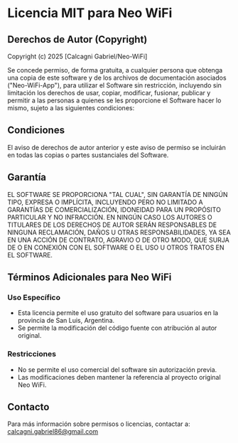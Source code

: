 # Licencia MIT para Neo WiFi

## Derechos de Autor (Copyright)

Copyright (c) 2025 [Calcagni Gabriel/Neo-WiFi]

Se concede permiso, de forma gratuita, a cualquier persona que obtenga una copia de este software y de los archivos de documentación asociados ("Neo-WiFi-App"), para utilizar el Software sin restricción, incluyendo sin limitación los derechos de usar, copiar, modificar, fusionar, publicar y permitir a las personas a quienes se les proporcione el Software hacer lo mismo, sujeto a las siguientes condiciones:

## Condiciones

El aviso de derechos de autor anterior y este aviso de permiso se incluirán en todas las copias o partes sustanciales del Software.

## Garantía

EL SOFTWARE SE PROPORCIONA "TAL CUAL", SIN GARANTÍA DE NINGÚN TIPO, EXPRESA O IMPLÍCITA, INCLUYENDO PERO NO LIMITADO A GARANTÍAS DE COMERCIALIZACIÓN, IDONEIDAD PARA UN PROPÓSITO PARTICULAR Y NO INFRACCIÓN. EN NINGÚN CASO LOS AUTORES O TITULARES DE LOS DERECHOS DE AUTOR SERÁN RESPONSABLES DE NINGUNA RECLAMACIÓN, DAÑOS U OTRAS RESPONSABILIDADES, YA SEA EN UNA ACCIÓN DE CONTRATO, AGRAVIO O DE OTRO MODO, QUE SURJA DE O EN CONEXIÓN CON EL SOFTWARE O EL USO U OTROS TRATOS EN EL SOFTWARE.

## Términos Adicionales para Neo WiFi

### Uso Específico

- Esta licencia permite el uso gratuito del software para usuarios en la provincia de San Luis, Argentina.
- Se permite la modificación del código fuente con atribución al autor original.

### Restricciones

- No se permite el uso comercial del software sin autorización previa.
- Las modificaciones deben mantener la referencia al proyecto original Neo WiFi.

## Contacto

Para más información sobre permisos o licencias, contactar a: <a href="mailto:calcagni.gabriel86@gmail.com">calcagni.gabriel86@gmail.com</a>
